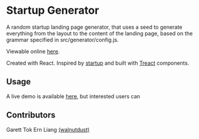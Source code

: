 # Startup Generator

A random startup landing page generator, that uses a seed to generate everything
from the layout to the content of the landing page, based on the grammar
specified in src/generator/config.js.

Viewable online [here](https://walnutdust.github.io/startup-generator).

Created with React. Inspired by [startup](https://github.com/tiffz/startup) and
built with [Treact](https://treact.owaiskhan.me/) components.

## Usage

A live demo is available [here](https://walnutdust.github.io/startup-generator),
but interested users can

## Contributors

Garett Tok Ern Liang [(walnutdust)](https://github.com/walnutdust/)
